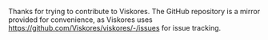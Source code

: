 Thanks for trying to contribute to Viskores.  The GitHub repository is a mirror provided
for convenience, as Viskores uses https://github.com/Viskores/viskores/-/issues for issue tracking. 
